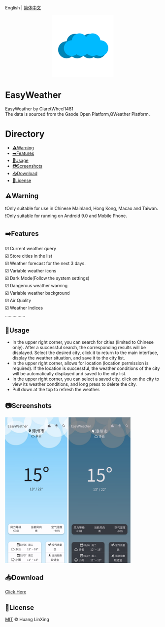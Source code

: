 English | [简体中文](README_CN.md)
<p align="center">
    <a href="https://github.com/ClaretWheel1481/easyweather">
        <img src="./assets/images/easyweather.png" height="200"/>
    </a>
</p>


# EasyWeather
EasyWeather by ClaretWheel1481
<br>
The data is sourced from the Gaode Open Platform,QWeather Platform.
<br>

# Directory
- [⚠️Warning](#Warning)
- [➡️Features](#Features)
- [🍜Usage](#Usage)
- [📷Screenshots](#Screenshots)
- [📥Download](#Download)
- [📝License](#License)

## ⚠️Warning
❗️Only suitable for use in Chinese Mainland, Hong Kong, Macao and Taiwan.<br>
❗️Only suitable for running on Android 9.0 and Mobile Phone.<br>

## ➡️Features
☑️
Current weather query
<br>
☑️
Store cities in the list
<br>
☑️
Weather forecast for the next 3 days.
<br>
☑️
Variable weather icons
<br>
☑️
Dark Mode(Follow the system settings)
<br>
☑️
Dangerous weather warning
<br>
☑️
Variable weather background
<br>
☑️
Air Quality
<br>
☑️
Weather Indices
<br>
................
## 🍜Usage
- In the upper right corner, you can search for cities (limited to Chinese only). After a successful search, the corresponding results will be displayed. Select the desired city, click it to return to the main interface, display the weather situation, and save it to the city list.
- In the upper right corner, allows for location (location permission is required). If the location is successful, the weather conditions of the city will be automatically displayed and saved to the city list.
- In the upper right corner, you can select a saved city, click on the city to view its weather conditions, and long press to delete the city.
- Pull down at the top to refresh the weather.

## 📷Screenshots
<div class="half">
<img src="./assets/images/Sample_108_light.png" width=40%/>
<img src="./assets/images/Sample_108_dark.png" width=40%/>
</div>

## 📥Download
[Click Here](https://github.com/ClaretWheel1481/easyweather/releases/latest)

## 📄License
[MIT](LICENSE) © Huang LinXing